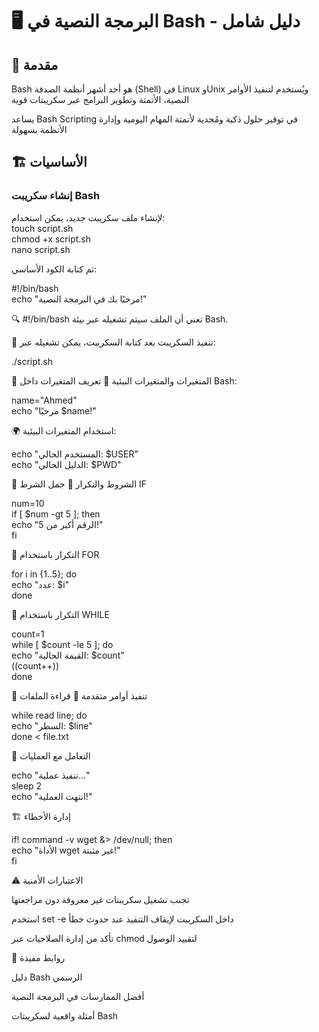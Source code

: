 
# 🖥️ البرمجة النصية في Bash - دليل شامل  
  
## 📌 مقدمة  

Bash  هو أحد أشهر أنظمة الصدفة (Shell) في Linux وUnix  ويُستخدم لتنفيذ الأوامر النصية، الأتمتة وتطوير البرامج عبر سكريبتات قوية

يساعد Bash Scripting في توفير حلول ذكية ومُجدية لأتمتة المهام اليومية وإدارة الأنظمة بسهولة
 
  
## 🏗️ الأساسيات 
 
### إنشاء سكريبت Bash
لإنشاء ملف سكريبت جديد، يمكن استخدام:  
touch script.sh  
chmod +x script.sh  
nano script.sh

ثم كتابة الكود الأساسي:

#!/bin/bash  
echo "مرحبًا بك في البرمجة النصية!"

🔍 #!/bin/bash تعني أن الملف سيتم تشغيله عبر بيئة Bash.

🔹 تنفيذ السكريبت
بعد كتابة السكريبت، يمكن تشغيله عبر:

./script.sh


📑 المتغيرات والمتغيرات البيئية
🧪 تعريف المتغيرات داخل Bash:

name="Ahmed"  
echo "مرحبًا $name!"

🌍 استخدام المتغيرات البيئية:

echo "المستخدم الحالي: $USER"  
echo "الدليل الحالي: $PWD"



🔄 الشروط والتكرار
🔹 جمل الشرط IF

num=10  
if [ $num -gt 5 ]; then  
    echo "الرقم أكبر من 5!"  
fi

🔹 التكرار باستخدام FOR

for i in {1..5}; do  
    echo "عدد: $i"  
done

🔹 التكرار باستخدام WHILE

count=1  
while [ $count -le 5 ]; do  
    echo "القيمة الحالية: $count"  
    ((count++))  
done


🚀 تنفيذ أوامر متقدمة
📂 قراءة الملفات

while read line; do  
    echo "السطر: $line"  
done < file.txt

🔧 التعامل مع العمليات

echo "تنفيذ عملية..."  
sleep 2  
echo "انتهت العملية!"

🏗️ إدارة الأخطاء

if! command -v wget &> /dev/null; then  
    echo "الأداة wget غير مثبتة!"  
fi


⚠️ الاعتبارات الأمنية

 تجنب تشغيل سكريبتات غير معروفة دون مراجعتها

استخدم set -e داخل السكريبت لإيقاف التنفيذ عند حدوث خطأ


تأكد من إدارة الصلاحيات عبر chmod لتقييد الوصول



🔗 روابط مفيدة

دليل Bash الرسمي

أفضل الممارسات في البرمجة النصية

أمثلة واقعية لسكريبتات Bash
